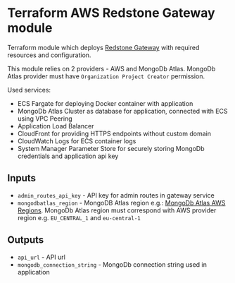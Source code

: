 # Terraform AWS Redstone Gateway module

Terraform module which deploys [Redstone Gateway](https://github.com/redstone-finance/redstone-oracles-monorepo/tree/main/packages/cache-service) with required resources and configuration.

This module relies on 2 providers - AWS and MongoDb Atlas. 
MongoDb Atlas provider must have `Organization Project Creator` permission.

Used services:
- ECS Fargate for deploying Docker container with application
- MongoDb Atlas Cluster as database for application, connected with ECS using VPC Peering
- Application Load Balancer
- CloudFront for providing HTTPS endpoints without custom domain
- CloudWatch Logs for ECS container logs
- System Manager Parameter Store for securely storing MongoDb credentials and application api key

## Inputs
- `admin_routes_api_key` - API key for admin routes in gateway service
- `mongodbatlas_region` - MongoDB Atlas region e.g.:
[MongoDb Atlas AWS Regions](https://docs.atlas.mongodb.com/reference/amazon-aws/). 
MongoDb Atlas region must correspond with AWS provider region e.g. `EU_CENTRAL_1` and `eu-central-1`

## Outputs
- `api_url` - API url
- `mongodb_connection_string` - MongoDb connection string used in application